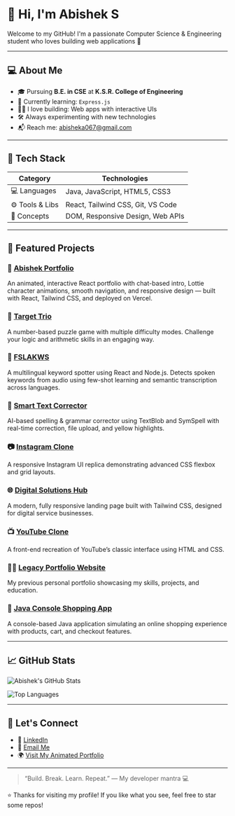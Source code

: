 # 👋 Hi, I'm Abishek S

Welcome to my GitHub! I'm a passionate Computer Science & Engineering student who loves building web applications 🚀

---

## 💻 About Me

- 🎓 Pursuing **B.E. in CSE** at **K.S.R. College of Engineering**
- 🌱 Currently learning: `Express.js`
- 👨‍💻 I love building: Web apps with interactive UIs
- 🛠 Always experimenting with new technologies
- 📬 Reach me: [abisheka067@gmail.com](mailto:abisheka067@gmail.com)

---

## 🧰 Tech Stack

| Category       | Technologies                             |
|----------------|------------------------------------------|
| 💻 Languages   | Java, JavaScript, HTML5, CSS3            |
| ⚙️ Tools & Libs| React, Tailwind CSS, Git, VS Code        |
| 🧱 Concepts    | DOM, Responsive Design, Web APIs         |

---

## 🚀 Featured Projects

### 🌟 [Abishek Portfolio](https://abishek-portfolio-mcul.vercel.app/)
An animated, interactive React portfolio with chat-based intro, Lottie character animations, smooth navigation, and responsive design — built with React, Tailwind CSS, and deployed on Vercel.

### 🎯 [Target Trio](https://abisheks2004.github.io/Target-Trio/)  
A number-based puzzle game with multiple difficulty modes. Challenge your logic and arithmetic skills in an engaging way.

### 🧠 [FSLAKWS](https://github.com/abisheks2004/fslakws)  
A multilingual keyword spotter using React and Node.js. Detects spoken keywords from audio using few-shot learning and semantic transcription across languages.

### 🧠 [Smart Text Corrector](https://smart-text-corrector.onrender.com)  
AI-based spelling & grammar corrector using TextBlob and SymSpell with real-time correction, file upload, and yellow highlights.

### 📷 [Instagram Clone](https://abisheks2004.github.io/instagram-clone/)  
A responsive Instagram UI replica demonstrating advanced CSS flexbox and grid layouts.

### 🌐 [Digital Solutions Hub](https://abisheks2004.github.io/Digital_Solutions_Hug/)  
A modern, fully responsive landing page built with Tailwind CSS, designed for digital service businesses.

### 📺 [YouTube Clone](https://abisheks2004.github.io/youtube-clone/)  
A front-end recreation of YouTube’s classic interface using HTML and CSS.

### 👨‍💼 [Legacy Portfolio Website](https://abisheks2004.github.io/Portfolio/)  
My previous personal portfolio showcasing my skills, projects, and education.

### 🛒 [Java Console Shopping App](https://github.com/abisheks2004/Java-Console-App)  
A console-based Java application simulating an online shopping experience with products, cart, and checkout features.

---

## 📈 GitHub Stats

![Abishek's GitHub Stats](https://github-readme-stats.vercel.app/api?username=abisheks2004&show_icons=true&theme=radical&hide_title=true)

![Top Languages](https://github-readme-stats.vercel.app/api/top-langs/?username=abisheks2004&layout=compact&theme=radical)

---

## 🤝 Let's Connect

- 🔗 [LinkedIn](https://www.linkedin.com/in/abishek-s-3aa542269)
- 📧 [Email Me](mailto:abisheka067@gmail.com)
- 🌍 [Visit My Animated Portfolio](https://abishek-portfolio-mcul.vercel.app/)

---

> “Build. Break. Learn. Repeat.” — My developer mantra 💻

⭐ Thanks for visiting my profile! If you like what you see, feel free to star some repos!
